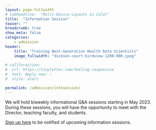 ```yaml
---
layout: page-fullwidth
# subheadline:  "Multi-Device Layouts in Color"
title:  "Information Session"
teaser: ""
breadcrumb: true
show_meta: false
categories:
    - admission
header:
    title: "Training Next-Generation Health Data Scientists"
    image_fullwidth: "dickson-court-birdview-1200-900.jpeg"
    
# callforaction:
#  url: https://tinyletter.com/feeling-responsive
#  text: Apply now! ›
#  style: alert

permalink: /admission/infosession/
---
```


We will hold biweekly informational Q&A sessions starting in May 2023. During these sessions, you will have the opportunity to meet with the Director, teaching faculty, and students. 

[Sign up here](https://uclahs.az1.qualtrics.com/jfe/form/SV_0xFyH6DBXYrRzgi) to be notified of upcoming information sessions. 
